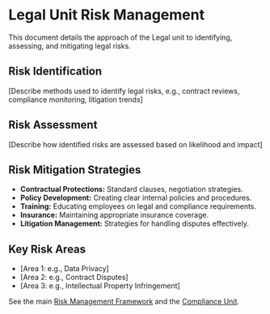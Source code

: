 # Legal Unit Risk Management

This document details the approach of the Legal unit to identifying, assessing, and mitigating legal risks.

## Risk Identification
[Describe methods used to identify legal risks, e.g., contract reviews, compliance monitoring, litigation trends]

## Risk Assessment
[Describe how identified risks are assessed based on likelihood and impact]

## Risk Mitigation Strategies
- **Contractual Protections:** Standard clauses, negotiation strategies.
- **Policy Development:** Creating clear internal policies and procedures.
- **Training:** Educating employees on legal and compliance requirements.
- **Insurance:** Maintaining appropriate insurance coverage.
- **Litigation Management:** Strategies for handling disputes effectively.

## Key Risk Areas
- [Area 1: e.g., Data Privacy]
- [Area 2: e.g., Contract Disputes]
- [Area 3: e.g., Intellectual Property Infringement]

See the main [Risk Management Framework](../../frameworks/Risk_Management/) and the [Compliance Unit](../../units/Compliance/). 